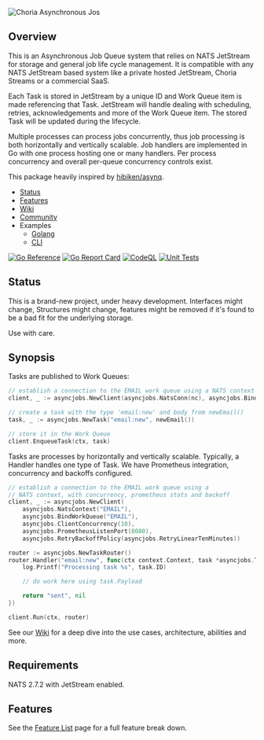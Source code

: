 ![Choria Asynchronous Jos](https://choria.io/async-logo-horizontal.png)

## Overview

This is an Asynchronous Job Queue system that relies on NATS JetStream for storage and general job life cycle management.
It is compatible with any NATS JetStream based system like a private hosted JetStream, Choria Streams or a commercial SaaS.

Each Task is stored in JetStream by a unique ID and Work Queue item is made referencing that Task. JetStream will handle
dealing with scheduling, retries, acknowledgements and more of the Work Queue item.  The stored Task will be updated
during the lifecycle.

Multiple processes can process jobs concurrently, thus job processing is both horizontally and vertically scalable. Job
handlers are implemented in Go with one process hosting one or many handlers. Per process concurrency and overall per-queue
concurrency controls exist.

This package heavily inspired by [hibiken/asynq](https://github.com/hibiken/asynq/).

 * [Status](#status)
 * [Features](#features)
 * [Wiki](https://github.com/choria-io/asyncjobs/wiki)
 * [Community](https://github.com/choria-io/asyncjobs/discussions)
 * Examples
   * [Golang](https://github.com/choria-io/asyncjobs/wiki/Introductory-Golang-Walkthrough)
   * [CLI](https://github.com/choria-io/asyncjobs/wiki/Introductory-CLI-Walkthrough)
 
 [![Go Reference](https://pkg.go.dev/badge/github.com/choria-io/asyncjobs.svg)](https://pkg.go.dev/github.com/choria-io/asyncjobs)
 [![Go Report Card](https://goreportcard.com/badge/github.com/choria-io/asyncjobs)](https://goreportcard.com/report/github.com/choria-io/asyncjobs) 
 [![CodeQL](https://github.com/choria-io/asyncjobs/workflows/CodeQL/badge.svg)](https://github.com/choria-io/asyncjobs/actions/workflows/codeql.yaml) 
 [![Unit Tests](https://github.com/choria-io/asyncjobs/actions/workflows/test.yaml/badge.svg)](https://github.com/choria-io/asyncjobs/actions/workflows/test.yaml)

## Status

This is a brand-new project, under heavy development. Interfaces might change,
Structures might change, features might be removed if it's found to be a bad fit for the underlying storage.

Use with care.

## Synopsis

Tasks are published to Work Queues:

```go
// establish a connection to the EMAIL work queue using a NATS context
client, _ := asyncjobs.NewClient(asyncjobs.NatsConn(nc), asyncjobs.BindWorkQueue("EMAIL"))

// create a task with the type 'email:new' and body from newEmail()
task, _ := asyncjobs.NewTask("email:new", newEmail())

// store it in the Work Queue
client.EnqueueTask(ctx, task)
```

Tasks are processes by horizontally and vertically scalable. Typically, a Handler handles one type of Task. We have Prometheus
integration, concurrency and backoffs configured.

```go
// establish a connection to the EMAIL work queue using a 
// NATS context, with concurrency, prometheus stats and backoff
client, _ := asyncjobs.NewClient(
	asyncjobs.NatsContext("EMAIL"), 
	asyncjobs.BindWorkQueue("EMAIL"),
	asyncjobs.ClientConcurrency(10),
	asyncjobs.PrometheusListenPort(8080),
	asyncjobs.RetryBackoffPolicy(asyncjobs.RetryLinearTenMinutes))

router := asyncjobs.NewTaskRouter()
router.Handler("email:new", func(ctx context.Context, task *asyncjobs.Task) (interface{}, error) {
	log.Printf("Processing task %s", task.ID)

	// do work here using task.Payload

	return "sent", nil
})

client.Run(ctx, router)
```

See our [Wiki](https://github.com/choria-io/asyncjobs/wiki) for a deep dive into the use cases, architecture, abilities and more.

## Requirements

NATS 2.7.2 with JetStream enabled.

## Features

See the [Feature List](https://github.com/choria-io/asyncjobs/wiki/Features) page for a full feature break down.
